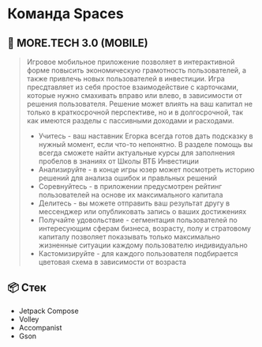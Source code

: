 # Команда Spaces
## 📱 MORE.TECH 3.0 (MOBILE)

>Игровое мобильное приложение позволяет в интерактивной форме повысить экономическую грамотность пользователей, а также привлечь новых пользователей в инвестиции. Игра пресдтавляет из себя простое взаимодействие с карточками, которые нужно смахивать вправо или влево, в зависимости от решения пользователя. Решение может влиять на ваш капитал не только в краткосрочной перспективе, но и в долгосрочной, так как имеются разделы с пассивными доходами и расходами. 
> - Учитесь - ваш наставник Егорка всегда готов дать подсказку в нужный момент, если что-то непонятно. В разделе помощь вы всегда сможете найти актуальные курсы для заполнения пробелов в знаниях от Школы ВТБ Инвестиции
> - Анализируйте - в конце игры юзер может посмотреть историю решений для анализа ошибок и правльных решений
> - Соревнуйтесь - в приложении предусмотрен рейтинг пользователей на основе их максимального капитала
> - Делитесь - вы можете отправить ваш результат другу в мессенджер или опубликовать запись о ваших достижениях
> - Получайте удовольствие - сегментация пользователей по интересующим сферам бизнеса, возрасту, полу и стратовому капиталу позволяет показывать только максимально жизненные ситуации каждому пользователю индивидуально
> - Кастомизируйте - для каждого пользователя подбирается цветовая схема в зависимости от возраста



## :package: Стек
- Jetpack Compose
- Volley
- Accompanist
- Gson
